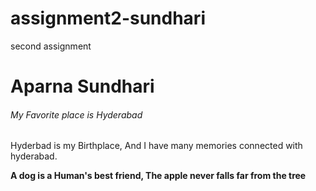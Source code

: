 # assignment2-sundhari
second assignment 

<h1>Aparna Sundhari</h1>

<h6>My Favorite place is Hyderabad</h6>

<p>Hyderbad is my Birthplace, And I have many memories connected with hyderabad.</p>

**A dog is a Human's best friend, The apple never falls far from the tree**
